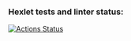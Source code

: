 ### Hexlet tests and linter status:
[![Actions Status](https://github.com/echnaya-p/frontend-project-lvl1/workflows/hexlet-check/badge.svg)](https://github.com/echnaya-p/frontend-project-lvl1/actions)